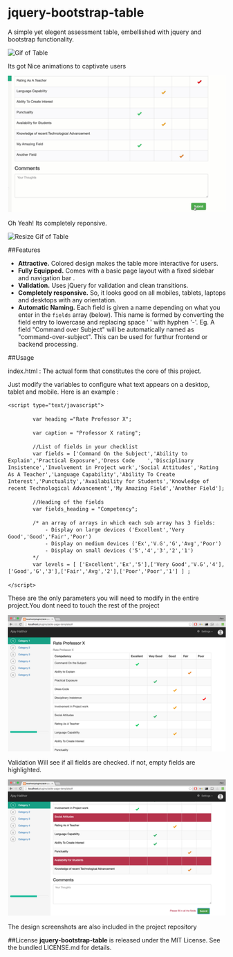 # jquery-bootstrap-table

A simple yet elegent assessment table, embellished with jquery and bootstrap functionality.

![Gif of Table](/gifs/normal.gif?raw=true "Normal view")

Its got Nice animations to captivate users 

![Validation Gif of Table](/gifs/validation.gif?raw=true "Normal view")

Oh Yeah! Its completely reponsive.

![Resize Gif of Table](/gifs/resizing.gif?raw=true "Normal view")

##Features

- **Attractive.** Colored design makes the table more interactive for users.
- **Fully Equipped.** Comes with a basic page layout with a fixed sidebar and navigation bar .
- **Validation.** Uses jQuery for validation and clean transitions.
- **Completely responsive.** So, it looks good on all mobiles, tablets, laptops and desktops with any orientation.
- **Automatic Naming.** Each field is given a name depending on what you enter in the `fields` array (below). This name is formed by converting the field entry to lowercase and replacing space ' ' with hyphen '-'. Eg. A field "Command over Subject" will be automatically named as "command-over-subject". This can be used for furthur frontend or backend processing.

##Usage

index.html : The actual form that constitutes the core of this project.

Just modify the variables to configure what text appears on a desktop, tablet and mobile. Here is an example :

```
<script type="text/javascript">

		var heading ="Rate Professor X";

		var caption = "Professor X rating";

		//List of fields in your checklist
		var fields = ['Command On the Subject','Ability to Explain','Practical Exposure','Dress Code	','Disciplinary Insistence','Involvement in Project work','Social Attitudes','Rating As A Teacher','Language Capability','Ability To Create Interest','Punctuality','Availability for Students','Knowledge of recent Technological Advancement','My Amazing Field','Another Field'];

		//Heading of the fields
		var fields_heading = "Competency";

		/* an array of arrays in which each sub array has 3 fields:
			- Display on large devices ('Excellent','Very Good','Good','Fair','Poor')
			- Display on medium devices ('Ex','V.G','G','Avg','Poor')
			- Display on small devices ('5','4','3','2','1')
		*/
		var levels = [ ['Excellent','Ex','5'],['Very Good','V.G','4'],['Good','G','3'],['Fair','Avg','2'],['Poor','Poor','1'] ] ;

</script>

```
These are the only parameters you will need to modify in the entire project.You dont need to touch the rest of the project
		


![Screenshot of Table](/screenshots/desktop/normal.png?raw=true "Normal view")

Validation Will see if all fields are checked. if not, empty fields are highlighted.

![Screenshot of Table and Validation](/screenshots/desktop/validation.png?raw=true "Nice looks for Validation")

The design screenshots are also included in the project repository

##License
**jquery-bootstrap-table** is released under the MIT License. See the bundled LICENSE.md for details.
